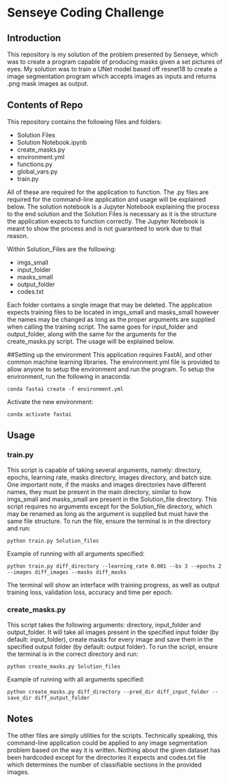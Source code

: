 # Senseye Coding Challenge

## Introduction
This repository is my solution of the problem presented by Senseye, which was to create a program capable of producing masks given a set pictures of eyes. My solution was to train a UNet model based off resnet18 to create a image segmentation program which accepts images as inputs and returns .png mask images as output. 

## Contents of Repo
This repository contains the following files and folders:
* Solution Files
* Solution Notebook.ipynb
* create_masks.py
* environment.yml
* functions.py
* global_vars.py
* train.py

All of these are required for the application to function. The .py files are required for the command-line application and usage will be explained below. The solution notebook is a Jupyter Notebook explaining the process to the end solution and the Solution Files is necessary as it is the structure the application expects to function correctly. The Jupyter Notebook is meant to show the process and is not guaranteed to work due to that reason.

Within Solution_Files are the following: 
* imgs_small
* input_folder
* masks_small
* output_folder
* codes.txt

Each folder contains a single image that may be deleted. The application expects training files to be located in imgs_small and masks_small however the names may be changed as long as the proper arguments are supplied when calling the training script. The same goes for input_folder and output_folder, along with the same for the arguments for the create_masks.py script. The usage will be explained below.

##Setting up the environment
This application requires FastAI, and other common machine learning libraries. The environment.yml file is provided to allow anyone to setup the environment and run the program. To setup the environment, run the following in anaconda:

```
conda fastai create -f environment.yml
```

Activate the new environment:

```
conda activate fastai
```

## Usage
### train.py
This script is capable of taking several arguments, namely: directory, epochs, learning rate, masks directory, images directory, and batch size. One important note, if the masks and images directories have different names, they must be present in the main directory, similar to how imgs_small and masks_small are present in the Solution_file directory. 
This script requires no arguments except for the Solution_file directory, which may be renamed as long as the argument is supplied but must have the same file structure. To run the file, ensure the terminal is in the directory and run:
```
python train.py Solution_files
```
Example of running with all arguments specified:
```
python train.py diff_directory --learning_rate 0.001 --bs 3 --epochs 2 --images diff_images --masks diff_masks
```
The terminal will show an interface with training progress, as well as output training loss, validation loss, accuracy and time per epoch.

### create_masks.py
This script takes the following arguments: directory, input_folder and output_folder. It will take all images present in the specified input folder (by default: input_folder), create masks for every image and save them in the specified output folder (by default: output folder). To run the script, ensure the terminal is in the correct directory and run:
```
python create_masks.py Solution_files
```
Example of running with all arguments specified:
```
python create_masks.py diff_directory --pred_dir diff_input_folder --save_dir diff_output_folder
```

## Notes
The other files are simply utilities for the scripts. Technically speaking, this command-line application could be applied to any image segmentation problem based on the way it is written. Nothing about the given dataset has been hardcoded except for the directories it expects and codes.txt file which determines the number of classifiable sections in the provided images.

